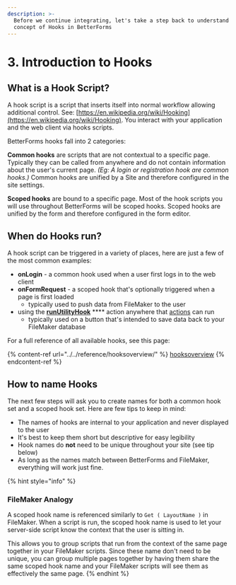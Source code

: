 ```yaml
---
description: >-
  Before we continue integrating, let's take a step back to understand the
  concept of Hooks in BetterForms
---
```


# 3. Introduction to Hooks

## What is a Hook Script?

A hook script is a script that inserts itself into normal workflow allowing additional control. See: [https://en.wikipedia.org/wiki/Hooking](https://en.wikipedia.org/wiki/Hooking). You interact with your application and the web client via hooks scripts.

BetterForms hooks fall into 2 categories:

**Common hooks** are scripts that are not contextual to a specific page. Typically they can be called from anywhere and do not contain information about the user's current page. _(Eg: A login or registration hook are common hooks.)_ Common hooks are unified by a Site and therefore configured in the site settings.

**Scoped hooks** are bound to a specific page. Most of the hook scripts you will use throughout BetterForms will be scoped hooks. Scoped hooks are unified by the form and therefore configured in the form editor.

## When do Hooks run?

A hook script can be triggered in a variety of places, here are just a few of the most common examples:

* **onLogin** - a common hook used when a user first logs in to the web client
* **onFormRequest** - a scoped hook that's optionally triggered when a page is first loaded
  * typically used to push data from FileMaker to the user
* using the [**runUtilityHook**](../../reference/actions-processor/actions\_overview/runutilityhook.md) **** action anywhere that [actions](../../reference/actions-processor/) can run
  * typically used on a button that's intended to save data back to your FileMaker database

For a full reference of all available hooks, see this page:

{% content-ref url="../../reference/hooksoverview/" %}
[hooksoverview](../../reference/hooksoverview/)
{% endcontent-ref %}

## How to name Hooks

The next few steps will ask you to create names for both a common hook set and a scoped hook set. Here are few tips to keep in mind:

* The names of hooks are internal to your application and never displayed to the user
* It's best to keep them short but descriptive for easy legibility
* Hook names do **not** need to be unique throughout your site (see tip below)
* As long as the names match between BetterForms and FileMaker, everything will work just fine.

{% hint style="info" %}
### **FileMaker Analogy**

A scoped hook name is referenced similarly to `Get ( LayoutName )` in FileMaker. When a script is run, the scoped hook name is used to let your server-side script know the context that the user is sitting in.

This allows you to group scripts that run from the context of the same page together in your FileMaker scripts. Since these name don't need to be unique, you can group multiple pages together by having them share the same scoped hook name and your FileMaker scripts will see them as effectively the same page.
{% endhint %}
